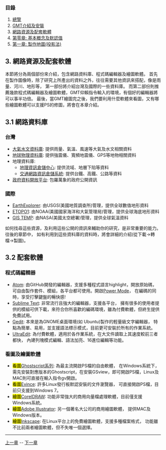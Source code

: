 
### 目錄
1. [總覽](/index.md)
2. [GMT介紹及安裝](/intro_install.md)
3. [網路資源及配套軟體](/net_software.md)
4. [第零章: 基本概念及默認值](/basic_defaults.md)
5. [第一章: 製作地圖(投影法)](/projection.md)


## 3. 網路資源及配套軟體

本節將分為兩個部份來介紹，包含網路資料庫、程式碼編輯器及繪圖軟體。
首先在製作圖像時，除了研究上所產出的資料之外，往往需要其他資訊來搭配，像是雨量、河川、地形等，
第一部份將介紹台灣及國際的一些資料庫。
而第二部份則推薦幾款程式碼編輯器及繪圖軟體，GMT仰賴指令輸入的環境，有個好的編輯器將可以事半功倍。
最後，當GMT繪圖完之後，我們要利用什麼軟體來看圖，又有哪些繪圖軟體可以支援PS的修圖，將會在本章介紹。

## 3.1 網路資料庫

### 台灣
* [大氣水文資料庫](https://dbahr.narlabs.org.tw): 提供雨量、氣溫、風速等大氣及水文相關資料
* [地球物理資料庫](http://gdms.cwb.gov.tw/index.php): 提供強震儀、寬頻地震儀、GPS等地物相關資料
* 地理資料庫:
  * [地理資訊倉儲中心](http://gic.wra.gov.tw/gic/homepage/index.aspx): 提供流域、地層下陷等資料
  * [交通網路資訊倉儲系統](https://gist.motc.gov.tw): 提供台鐵、高鐵、公路等資料
* [政府資料開放平台](https://data.gov.tw/): 包羅萬象的政府公開資訊

### 國際
* [EarthExplorer](https://earthexplorer.usgs.gov): 由USGS(美國地質調查所)管理，提供全球數值地形資料
* [ETOPO1](https://www.ngdc.noaa.gov/mgg/global/): 由NOAA(美國國家海洋和大氣管理局)管理，提供全球海底地形資料
* [GIS TEMP](https://data.giss.nasa.gov/gistemp/): 由NASA(美國太空總署)管理，提供全球氣溫資料

如何找尋這些資源，及利用這些公開的資訊來輔助你的研究，是非常重要的能力。往後的章節中，
如有利用到這些資料庫的資料時，將會詳細的介紹(從下載->轉檔->製圖)。

## 3.2 配套軟體

### 程式碼編輯器
* [Atom](https://atom.io): 由GitHub開發的編輯器，支援多種程式語言highlight，開放原始碼，
可自由製作套件、模組，各平台都可使用。開啟[Power Mode](https://atom.io/packages/activate-power-mode)，
在編碼的同時，享受打擊鍵盤的暢快感!
* [Sublime Text](https://www.sublimetext.com/): 非常流行且強大的編輯器，支援各平台，
擁有很多的使用者提供的模組可供下載，來符合你所喜歡的編碼環境，雖為付費軟體，但終生提供免費試用。
* [Gedit](https://wiki.gnome.org/Apps/Gedit): 本來是為GNOME桌面環境(如 Ubuntu)製作的輕量級文字編輯器，
特點為簡單、易用，並支援語法標示模式，目前更可安裝於所有的作業系統。
* [UltraEdit](https://www.ultraedit.com/): 為付費軟體，適用於各作業系統，在大文件讀取上其速度較前三者都快，
內建列塊模式編輯、語法加亮、16進位編輯等功能。

### 看圖及繪圖軟體
* <mark>看圖</mark>[Ghostscript系列](http://pages.cs.wisc.edu/~ghost/): 為最主流開啟PS檔的自由軟體，
在Windows系統下，需先安裝對應版本的Ghostscript，在安裝GSview，即可開啟PS檔，Linux及MAC則可直接在輸入指令gv開啟。
* <mark>看圖</mark>[Evince](https://wiki.gnome.org/Apps/Evince): 許多Linux發行板默認安裝的文件瀏覽器，
可直接開啟PS檔，目前只支援到Windows 7。
* <mark>繪圖</mark>[CorelDRAW](https://www.coreldraw.com/tw/): 功能非常強大的商用向量檔處理軟體，目前僅支援Windows系統。
* <mark>繪圖</mark>[Adobe Illustrator](http://www.adobe.com/products/illustrator.html): 另一個著名大公司的商用繪圖軟體，
提供MAC及Windows版本。
* <mark>繪圖</mark>[Inkscape](https://inkscape.org/en/): 在Linux平台上的免費繪圖軟體，支援多種檔案格式，
功能雖不比前兩者繪圖軟體，但不失唯一個選擇。


---

[上一章](/intro_install.md) -- [下一章](/basic_defaults.md)
